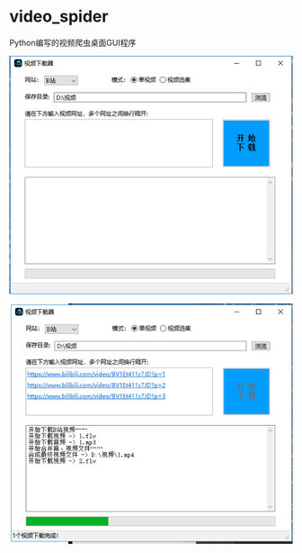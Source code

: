 # video_spider
Python编写的视频爬虫桌面GUI程序

![image-20210127002504378](images/image-20210127002504378.png)

![image-20210127003138500](images/image-20210127003138500.png)